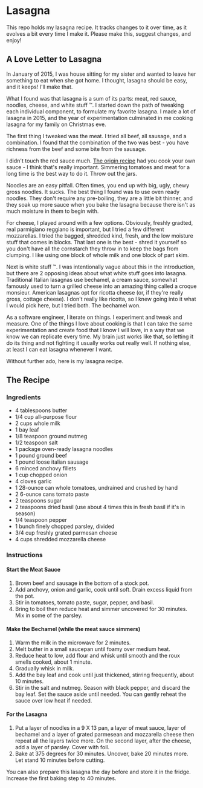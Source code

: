 # Lasagna

This repo holds my lasagna recipe. It tracks changes to it over time, as it evolves a bit every time I make it. Please make this, suggest changes, and enjoy!

## A Love Letter to Lasagna

In January of 2015, I was house sitting for my sister and wanted to leave her something to eat when she got home. I thought, lasagna should be easy, and it keeps! I'll make that.

What I found was that lasagna is a sum of its parts: meat, red sauce, noodles, cheese, and white stuff :tm:. I started down the path of tweaking each individual component, to formulate my favorite lasagna. I made a lot of lasagna in 2015, and the year of experimentation culminated in me cooking lasagna for my family on Christmas eve.

The first thing I tweaked was the meat. I tried all beef, all sausage, and a combination. I found that the combination of the two was best - you have richness from the beef and some bite from the sausage.

I didn't touch the red sauce much. [The origin recipe](ttp://www.melskitchencafe.com/my-moms-fabulous-lasagna) had you cook your own sauce - I think that's really important. Simmering tomatoes and meat for a long time is the best way to do it. Throw out the jars.

Noodles are an easy pitfall. Often times, you end up with big, ugly, chewy gross noodles. It sucks. The best thing I found was to use oven ready noodles. They don't require any pre-boiling, they are a little bit thinner, and they soak up more sauce when you bake the lasagna because there isn't as much moisture in them to begin with.

For cheese, I played around with a few options. Obviously, freshly gradted, real parmigiano reggiano is important, but I tried a few different mozzarellas. I tried the bagged, shredded kind, fresh, and the low moisture stuff that comes in blocks. That last one is the best - shred it yourself so you don't have all the cornstarch they throw in to keep the bags from clumping. I like using one block of whole milk and one block of part skim.

Next is white stuff :tm:. I was intentionally vague about this in the introduction, but there are 2 opposing ideas about what white stuff goes into lasagna. Traditional Italian lasagnas use bechamel, a cream sauce, somewhat famously used to turn a grilled cheese into an amazing thing called a croque monsieur. American lasagnas opt for ricotta cheese (or, if they're really gross, cottage cheese). I don't really like ricotta, so I knew going into it what I would pick here, but I tried both. The bechamel won.

As a software engineer, I iterate on things. I experiment and tweak and measure. One of the things I love about cooking is that I can take the same experimentation and create food that I know I will love, in a way that we know we can replicate every time. My brain just works like that, so letting it do its thing and not fighting it usually works out really well. If nothing else, at least I can eat lasagna whenever I want.

Without further ado, here is my lasagna recipe.

## The Recipe

### Ingredients

* 4 tablespoons butter
* 1/4 cup all-purpose flour
* 2 cups whole milk
* 1 bay leaf
* 1/8 teaspoon ground nutmeg
* 1/2 teaspoon salt
* 1 package oven-ready lasagna noodles
* 1 pound ground beef
* 1 pound loose italian sausage
* 6 minced anchovy fillets
* 1 cup chopped onion
* 4 cloves garlic
* 1 28-ounce can whole tomatoes, undrained and crushed by hand
* 2 6-ounce cans tomato paste
* 2 teaspoons sugar
* 2 teaspoons dried basil (use about 4 times this in fresh basil if it's in season)
* 1/4 teaspoon pepper
* 1 bunch finely chopped parsley, divided
* 3/4 cup freshly grated parmesan cheese
* 4 cups shredded mozzarella cheese

### Instructions

#### Start the Meat Sauce

1. Brown beef and sausage in the bottom of a stock pot.
1. Add anchovy, onion and garlic, cook until soft. Drain excess liquid from the pot.
1. Stir in tomatoes, tomato paste, sugar, pepper, and basil.
1. Bring to boil then reduce heat and simmer uncovered for 30 minutes. Mix in some of the parsley.

#### Make the Bechamel (while the meat sauce simmers)

1. Warm the milk in the microwave for 2 minutes.
1. Melt butter in a small saucepan until foamy over medium heat.
1. Reduce heat to low, add flour and whisk until smooth and the roux smells cooked, about 1 minute.
1. Gradually whisk in milk.
1. Add the bay leaf and cook until just thickened, stirring frequently, about 10 minutes.
1. Stir in the salt and nutmeg. Season with black pepper, and discard the bay leaf. Set the sauce aside until needed. You can gently reheat the sauce over low heat if needed.

#### For the Lasagna

1. Put a layer of noodles in a 9 X 13 pan, a layer of meat sauce, layer of bechamel and a layer of grated parmesean and mozzarella cheese then repeat all the layers twice more. On the second layer, after the cheese, add a layer of parsley. Cover with foil. 
1. Bake at 375 degrees for 30 minutes. Uncover, bake 20 minutes more. Let stand 10 minutes before cutting.

You can also prepare this lasagna the day before and store it in the fridge. Increase the first baking step to 40 minutes.
